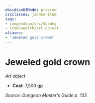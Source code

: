 ```yaml
---
obsidianUIMode: preview
cssclasses: json5e-item
tags:
- compendium/src/5e/dmg
- item/wealth/art-object
aliases: 
- "Jeweled gold crown"
---
```

# Jeweled gold crown
*Art object*  

- **Cost**: 7,500 gp

*Source: Dungeon Master's Guide p. 135*